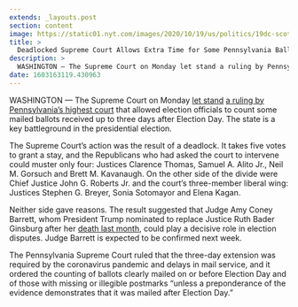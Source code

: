 ```yaml
--- 
extends: _layouts.post 
section: content 
image: https://static01.nyt.com/images/2020/10/19/us/politics/19dc-scotus-penn/19dc-scotus-penn-facebookJumbo.jpg 
title: > 
  Deadlocked Supreme Court Allows Extra Time for Some Pennsylvania Ballots 
description: > 
  WASHINGTON — The Supreme Court on Monday let stand a ruling by Pennsylvania’s highest court that allowed election officials to count some mailed ballots received up to three days after Election Day.The state is a key battleground in the presidential election.The Supreme Court’s action was the result of a deadlock.On the other side of the divide were Chief Justice John G. Roberts Jr. and the court’s three-member liberal wing: Justices Stephen G. Breyer, Sonia Sotomayor and Elena Kagan.The Pennsylvania Supreme Court ruled that the three-day extension was required by the coronavirus pandemic and delays in mail service, and it ordered the counting of ballots clearly mailed on or before Election Day and of those with missing or illegible postmarks “unless a preponderance of the evidence demonstrates that it was mailed after Election Day.” 
date: 1603163119.430963 
--- 
```

<div><p class="css-158dogj evys1bk0">WASHINGTON &#8212; The Supreme Court on Monday <a class="css-1g7m0tk" href="https://www.supremecourt.gov/orders/courtorders/101920zr1_ebfi.pdf" title="" rel="noopener noreferrer" target="_blank">let stand</a> <a class="css-1g7m0tk" href="https://www.supremecourt.gov/DocketPDF/20/20A54/155080/20200928132648991_Emergency%20Application%20-%20Pennsylvania%20Democratic%20Party%20v.%20Boockvar%20-%20Appendices.pdf" title="" rel="noopener noreferrer" target="_blank">a ruling by Pennsylvania&#8217;s highest court</a> that allowed election officials to count some mailed ballots received up to three days after Election Day. The state is a key battleground in the presidential election.</p><p class="css-158dogj evys1bk0">The Supreme Court&#8217;s action was the result of a deadlock. It takes five votes to grant a stay, and the Republicans who had asked the court to intervene could muster only four: Justices Clarence Thomas, Samuel A. Alito Jr., Neil M. Gorsuch and Brett M. Kavanaugh. On the other side of the divide were Chief Justice John G. Roberts Jr. and the court&#8217;s three-member liberal wing: Justices Stephen G. Breyer, Sonia Sotomayor and Elena Kagan.</p><p class="css-158dogj evys1bk0">Neither side gave reasons. The result suggested that Judge Amy Coney Barrett, whom President Trump nominated to replace Justice Ruth Bader Ginsburg after her <a class="css-1g7m0tk" href="https://www.nytimes.com/2020/09/18/us/ruth-bader-ginsburg-dead.html" title="">death last month</a>, could play a decisive role in election disputes. Judge Barrett is expected to be confirmed next week.</p><p class="css-158dogj evys1bk0">The Pennsylvania Supreme Court ruled that the three-day extension was required by the coronavirus pandemic and delays in mail service, and it ordered the counting of ballots clearly mailed on or before Election Day and of those with missing or illegible postmarks &#8220;unless a preponderance of the evidence demonstrates that it was mailed after Election Day.&#8221;</p></div>
